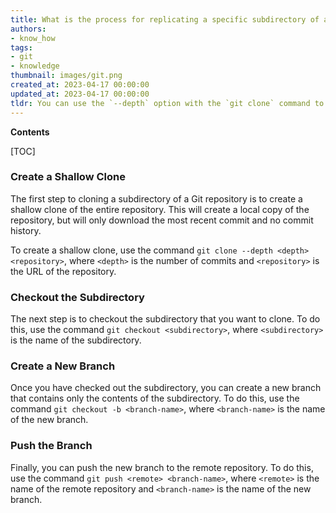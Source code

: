 ```yaml
---
title: What is the process for replicating a specific subdirectory of a git repository?
authors:
- know_how
tags:
- git
- knowledge
thumbnail: images/git.png
created_at: 2023-04-17 00:00:00
updated_at: 2023-04-17 00:00:00
tldr: You can use the `--depth` option with the `git clone` command to clone only a specific subdirectory of a Git repository.
---
```


**Contents**

[TOC]

### Create a Shallow Clone

The first step to cloning a subdirectory of a Git repository is to create a shallow clone of the entire repository. This will create a local copy of the repository, but will only download the most recent commit and no commit history. 

To create a shallow clone, use the command `git clone --depth <depth> <repository>`, where `<depth>` is the number of commits and `<repository>` is the URL of the repository.

### Checkout the Subdirectory

The next step is to checkout the subdirectory that you want to clone. To do this, use the command `git checkout <subdirectory>`, where `<subdirectory>` is the name of the subdirectory.

### Create a New Branch

Once you have checked out the subdirectory, you can create a new branch that contains only the contents of the subdirectory. To do this, use the command `git checkout -b <branch-name>`, where `<branch-name>` is the name of the new branch.

### Push the Branch

Finally, you can push the new branch to the remote repository. To do this, use the command `git push <remote> <branch-name>`, where `<remote>` is the name of the remote repository and `<branch-name>` is the name of the new branch.
